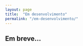 ```yaml
---
layout: page
title:  "Em desenvolvimento"
permalink: "/em-desenvolvimento/"
---
```


## Em breve...
